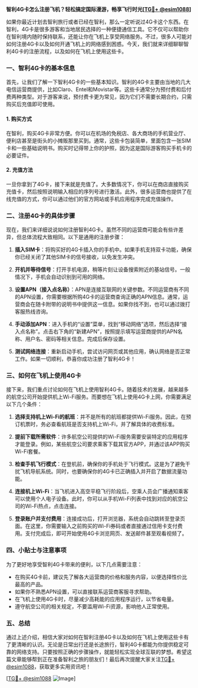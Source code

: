 **智利4G卡怎么注册飞机？轻松搞定国际漫游，畅享飞行时光[[TG💪+ @esim1088](https://t.me/s/esim1088)]**

如果你最近计划去智利旅行或者已经在智利，那么一定听说过4G卡这个东西。在智利，4G卡是很多游客和当地居民选择的一种便捷通信工具。它不仅可以帮助你在智利境内随时保持联系，还能让你在飞机上享受网络服务。不过，很多人可能对如何注册4G卡以及如何开通飞机上的网络感到困惑。今天，我们就来详细聊聊智利4G卡的注册流程，以及如何在飞机上使用这些卡。

### 一、智利4G卡的基本信息

首先，让我们了解一下智利4G卡的一些基本知识。智利的4G卡主要由当地的几大电信运营商提供，比如Claro、Entel和Movistar等。这些卡通常分为预付费和后付费两种类型。对于游客来说，预付费卡更为常见，因为它们不需要长期合约，只需购买后充值即可使用。

#### 1. 购买方式

在智利，购买4G卡非常方便。你可以在机场的免税店、各大商场的手机营业厅、便利店甚至是街头的小摊贩那里买到。通常，这些卡包装简单，里面包含一张SIM卡和一些基础说明书。购买时记得带上你的护照，因为这是国际游客购买手机卡的必要证件。

#### 2. 充值方法

一旦你拿到了4G卡，接下来就是充值了。大多数情况下，你可以在商店直接购买充值卡，然后按照说明输入相应的序列号进行激活。此外，很多运营商也提供了在线充值的方式，你可以通过他们的官方网站或手机应用程序完成充值操作。

### 二、注册4G卡的具体步骤

现在，我们来详细说说如何注册智利4G卡。虽然不同的运营商可能会有些许差异，但总体流程大致相同。以下是通用的注册步骤：

1. **插入SIM卡**：将购买好的4G卡插入你的手机中。如果手机支持双卡功能，确保你已经关闭了其他SIM卡的信号接收，以免发生冲突。
   
2. **开机并等待信号**：打开手机电源，稍等片刻让设备搜索附近的基站信号。一般情况下，手机会自动识别到可用的网络。

3. **设置APN（接入点名称）**：APN是连接互联网的关键参数。不同运营商有不同的APN设置，你需要根据所购4G卡的运营商查询正确的APN信息。通常，运营商会在随卡附带的说明书中提供这一信息。如果你找不到，也可以通过拨打客服热线咨询。

4. **手动添加APN**：进入手机的“设置”菜单，找到“移动网络”选项，然后选择“接入点名称”。点击右下角的“新建APN”，按照提示填写运营商提供的APN名称、用户名、密码等相关信息。完成后保存设置。

5. **测试网络连接**：重新启动手机，尝试访问网页或其他应用，确认网络是否正常工作。如果一切顺利，恭喜你成功注册了智利4G卡！

### 三、如何在飞机上使用4G卡

接下来，我们重点讨论如何在飞机上使用智利4G卡。随着技术的发展，越来越多的航空公司开始提供机上Wi-Fi服务。而要想在飞机上使用4G卡上网，你需要满足以下几个条件：

1. **选择支持机上Wi-Fi的航班**：并不是所有的航班都提供Wi-Fi服务。因此，在预订机票时，务必查看航班是否支持机上Wi-Fi，并了解具体的收费标准。

2. **提前下载所需软件**：许多航空公司提供的Wi-Fi服务需要安装特定的应用程序才能登录。例如，某些航空公司要求乘客下载其官方APP，并通过该APP购买Wi-Fi套餐。

3. **检查手机飞行模式**：在登机前，确保你的手机处于飞行模式。这是为了避免干扰飞机导航系统。同时，也要确保你的4G卡已正确插入并开启了数据流量功能。

4. **连接机上Wi-Fi**：当飞机进入高空平稳飞行阶段后，空乘人员会广播通知乘客可以使用个人电子设备。此时，你可以从手机Wi-Fi列表中找到对应的航空公司的Wi-Fi热点，点击连接。

5. **登录账户并支付费用**：连接成功后，打开浏览器，系统会自动跳转至登录页面。在这里，你需要输入之前购买的Wi-Fi券码或者直接通过信用卡支付费用。支付完成后，即可开始使用4G卡浏览网页、发送邮件甚至观看视频了。

### 四、小贴士与注意事项

为了更好地享受智利4G卡带来的便利，以下几点需要注意：

- 在购买4G卡前，建议先了解各大运营商的价格和服务内容，以便选择性价比最高的产品。
- 如果你不熟悉APN设置，可以直接联系运营商客服寻求帮助。
- 在飞机上使用4G卡时，尽量减少高耗能的应用程序运行，以节省电量。
- 遵守航空公司的相关规定，不要滥用Wi-Fi资源，影响他人正常使用。

### 五、总结

通过上述介绍，相信大家对如何在智利注册4G卡以及如何在飞机上使用这些卡有了更清晰的认识。无论是日常出行还是长途旅行，智利4G卡都能为你提供稳定可靠的网络支持。只要按照正确的步骤操作，就能轻松实现全球互联的梦想。希望这篇文章能够帮到正在准备智利之旅的朋友们！最后再次提醒大家关注[TG💪+ @esim1088](https://t.me/s/esim1088)，获取更多实用资讯吧！

[[TG💪+ @esim1088](https://t.me/s/esim1088) ![Image](https://i.postimg.cc/4NQfJmqS/Snipaste-2025-05-13-00-14-12.png)]